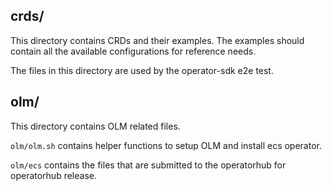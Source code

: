 ## crds/

This directory contains CRDs and their examples. The examples should contain
all the available configurations for reference needs.

The files in this directory are used by the operator-sdk e2e test.


## olm/

This directory contains OLM related files.

`olm/olm.sh` contains helper functions to setup OLM and install ecs
operator.

`olm/ecs` contains the files that are submitted to the operatorhub for
operatorhub release.
